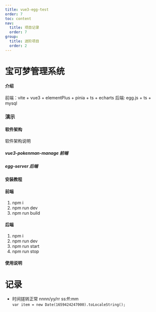 ```yaml
---
title: vue3-egg-test
order: 7
toc: content
nav:
  title: 项目记录
  order: 7
group: 
  title: 进阶项目
  order: 2
---
```


# 宝可梦管理系统

#### 介绍
前端：vite + vue3 + elementPlus + pinia + ts + echarts
后端: egg.js + ts + mysql

### 演示





#### 软件架构

软件架构说明
##### vue3-pokenman-manage 前端
##### egg-server 后端


#### 安装教程
#### 前端
1.    npm i
2.    npm run dev
3.    npm run build

#### 后端
1.    npm i
2.    npm run dev
3.    npm run start
4.    npm run stop
#### 使用说明
<!-- 管理系统登录密码admin/admin -->



# 记录
 - 时间搓转正常 nnnn/yy/rr ss:ff:mm  
   `var item = new Date(1659424247000).toLocaleString();`
